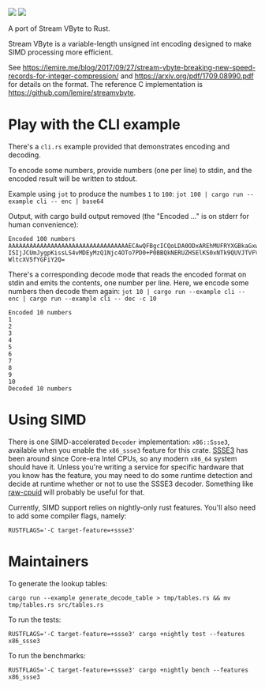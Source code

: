 [![](https://img.shields.io/crates/v/stream-vbyte.svg)](https://crates.io/crates/stream-vbyte) [![](https://docs.rs/stream-vbyte/badge.svg)](https://docs.rs/stream-vbyte/)


A port of Stream VByte to Rust.

Stream VByte is a variable-length unsigned int encoding designed to make SIMD processing more efficient.

See https://lemire.me/blog/2017/09/27/stream-vbyte-breaking-new-speed-records-for-integer-compression/ and https://arxiv.org/pdf/1709.08990.pdf for details on the format. The reference C implementation is https://github.com/lemire/streamvbyte.

# Play with the CLI example

There's a `cli.rs` example provided that demonstrates encoding and decoding.

To encode some numbers, provide numbers (one per line) to stdin, and the encoded result will be written to stdout.

Example using `jot` to produce the numbes `1` to `100`: `jot 100 | cargo run --example cli -- enc | base64`

Output, with cargo build output removed (the "Encoded ..." is on stderr for human convenience):

```
Encoded 100 numbers
AAAAAAAAAAAAAAAAAAAAAAAAAAAAAAAAAAECAwQFBgcICQoLDA0ODxAREhMUFRYXGBkaGxwdHh8g
ISIjJCUmJygpKissLS4vMDEyMzQ1Njc4OTo7PD0+P0BBQkNERUZHSElKS0xNTk9QUVJTVFVWV1hZ
WltcXV5fYGFiY2Q=
```

There's a corresponding decode mode that reads the encoded format on stdin and emits the contents, one number per line. Here, we encode some numbers then decode them again: `jot 10 | cargo run --example cli -- enc | cargo run --example cli -- dec -c 10`

```
Encoded 10 numbers
1
2
3
4
5
6
7
8
9
10
Decoded 10 numbers

```

# Using SIMD

There is one SIMD-accelerated `Decoder` implementation: `x86::Ssse3`, available when you enable the `x86_ssse3` feature for this crate. [SSSE3](https://en.wikipedia.org/wiki/SSSE3) has been around since Core-era Intel CPUs, so any modern `x86_64` system should have it. Unless you're writing a service for specific hardware that you know has the feature, you may need to do some runtime detection and decide at runtime whether or not to use the SSSE3 decoder. Something like [raw-cpuid](https://crates.io/crates/raw-cpuid) will probably be useful for that.

Currently, SIMD support relies on nightly-only rust features. You'll also need to add some compiler flags, namely:

```
RUSTFLAGS='-C target-feature=+ssse3'
```

# Maintainers

To generate the lookup tables:

```
cargo run --example generate_decode_table > tmp/tables.rs && mv tmp/tables.rs src/tables.rs
```

To run the tests:

```
RUSTFLAGS='-C target-feature=+ssse3' cargo +nightly test --features x86_ssse3
```

To run the benchmarks:

```
RUSTFLAGS='-C target-feature=+ssse3' cargo +nightly bench --features x86_ssse3
```
